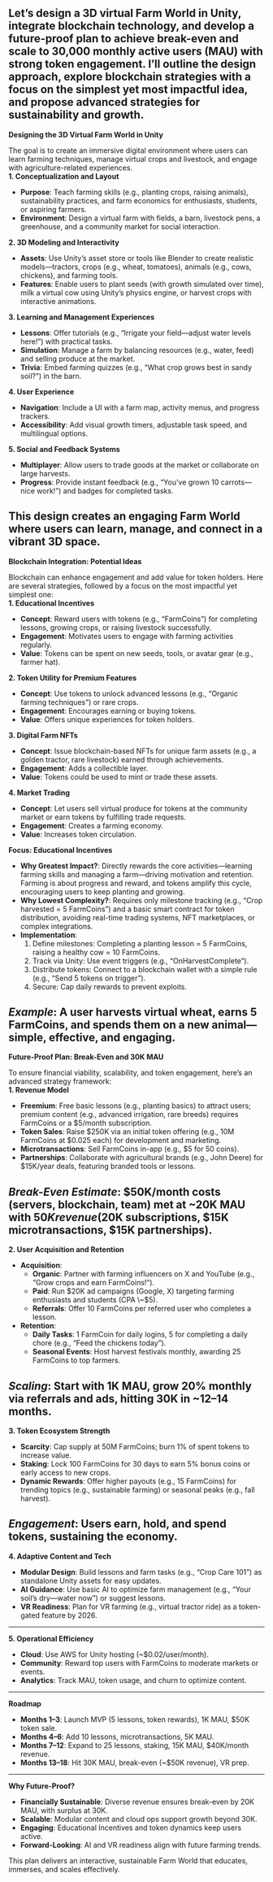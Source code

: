Let’s design a 3D virtual Farm World in Unity, integrate blockchain technology, and develop a future-proof plan to achieve break-even and scale to 30,000 monthly active users (MAU) with strong token engagement. I’ll outline the design approach, explore blockchain strategies with a focus on the simplest yet most impactful idea, and propose advanced strategies for sustainability and growth.  
---

**Designing the 3D Virtual Farm World in Unity**

The goal is to create an immersive digital environment where users can learn farming techniques, manage virtual crops and livestock, and engage with agriculture-related experiences.  
**1\. Conceptualization and Layout**

* **Purpose**: Teach farming skills (e.g., planting crops, raising animals), sustainability practices, and farm economics for enthusiasts, students, or aspiring farmers.  
* **Environment**: Design a virtual farm with fields, a barn, livestock pens, a greenhouse, and a community market for social interaction.

**2\. 3D Modeling and Interactivity**

* **Assets**: Use Unity’s asset store or tools like Blender to create realistic models—tractors, crops (e.g., wheat, tomatoes), animals (e.g., cows, chickens), and farming tools.  
* **Features**: Enable users to plant seeds (with growth simulated over time), milk a virtual cow using Unity’s physics engine, or harvest crops with interactive animations.

**3\. Learning and Management Experiences**

* **Lessons**: Offer tutorials (e.g., “Irrigate your field—adjust water levels here\!”) with practical tasks.  
* **Simulation**: Manage a farm by balancing resources (e.g., water, feed) and selling produce at the market.  
* **Trivia**: Embed farming quizzes (e.g., “What crop grows best in sandy soil?”) in the barn.

**4\. User Experience**

* **Navigation**: Include a UI with a farm map, activity menus, and progress trackers.  
* **Accessibility**: Add visual growth timers, adjustable task speed, and multilingual options.

**5\. Social and Feedback Systems**

* **Multiplayer**: Allow users to trade goods at the market or collaborate on large harvests.  
* **Progress**: Provide instant feedback (e.g., “You’ve grown 10 carrots—nice work\!”) and badges for completed tasks.

This design creates an engaging Farm World where users can learn, manage, and connect in a vibrant 3D space.  
---

**Blockchain Integration: Potential Ideas**

Blockchain can enhance engagement and add value for token holders. Here are several strategies, followed by a focus on the most impactful yet simplest one:  
**1\. Educational Incentives**

* **Concept**: Reward users with tokens (e.g., “FarmCoins”) for completing lessons, growing crops, or raising livestock successfully.  
* **Engagement**: Motivates users to engage with farming activities regularly.  
* **Value**: Tokens can be spent on new seeds, tools, or avatar gear (e.g., farmer hat).

**2\. Token Utility for Premium Features**

* **Concept**: Use tokens to unlock advanced lessons (e.g., “Organic farming techniques”) or rare crops.  
* **Engagement**: Encourages earning or buying tokens.  
* **Value**: Offers unique experiences for token holders.

**3\. Digital Farm NFTs**

* **Concept**: Issue blockchain-based NFTs for unique farm assets (e.g., a golden tractor, rare livestock) earned through achievements.  
* **Engagement**: Adds a collectible layer.  
* **Value**: Tokens could be used to mint or trade these assets.

**4\. Market Trading**

* **Concept**: Let users sell virtual produce for tokens at the community market or earn tokens by fulfilling trade requests.  
* **Engagement**: Creates a farming economy.  
* **Value**: Increases token circulation.

**Focus: Educational Incentives**

* **Why Greatest Impact?**: Directly rewards the core activities—learning farming skills and managing a farm—driving motivation and retention. Farming is about progress and reward, and tokens amplify this cycle, encouraging users to keep planting and growing.  
* **Why Lowest Complexity?**: Requires only milestone tracking (e.g., “Crop harvested \= 5 FarmCoins”) and a basic smart contract for token distribution, avoiding real-time trading systems, NFT marketplaces, or complex integrations.  
* **Implementation**:  
  1. Define milestones: Completing a planting lesson \= 5 FarmCoins, raising a healthy cow \= 10 FarmCoins.  
  2. Track via Unity: Use event triggers (e.g., “OnHarvestComplete”).  
  3. Distribute tokens: Connect to a blockchain wallet with a simple rule (e.g., “Send 5 tokens on trigger”).  
  4. Secure: Cap daily rewards to prevent exploits.

*Example*: A user harvests virtual wheat, earns 5 FarmCoins, and spends them on a new animal—simple, effective, and engaging.  
---

**Future-Proof Plan: Break-Even and 30K MAU**

To ensure financial viability, scalability, and token engagement, here’s an advanced strategy framework:  
**1\. Revenue Model**

* **Freemium**: Free basic lessons (e.g., planting basics) to attract users; premium content (e.g., advanced irrigation, rare breeds) requires FarmCoins or a $5/month subscription.  
* **Token Sales**: Raise $250K via an initial token offering (e.g., 10M FarmCoins at $0.025 each) for development and marketing.  
* **Microtransactions**: Sell FarmCoins in-app (e.g., $5 for 50 coins).  
* **Partnerships**: Collaborate with agricultural brands (e.g., John Deere) for $15K/year deals, featuring branded tools or lessons.

*Break-Even Estimate*: $50K/month costs (servers, blockchain, team) met at \~20K MAU with $50K revenue ($20K subscriptions, $15K microtransactions, $15K partnerships).  
---

**2\. User Acquisition and Retention**

* **Acquisition**:  
  * **Organic**: Partner with farming influencers on X and YouTube (e.g., “Grow crops and earn FarmCoins\!”).  
  * **Paid**: Run $20K ad campaigns (Google, X) targeting farming enthusiasts and students (CPA \~$5).  
  * **Referrals**: Offer 10 FarmCoins per referred user who completes a lesson.  
* **Retention**:  
  * **Daily Tasks**: 1 FarmCoin for daily logins, 5 for completing a daily chore (e.g., “Feed the chickens today”).  
  * **Seasonal Events**: Host harvest festivals monthly, awarding 25 FarmCoins to top farmers.

*Scaling*: Start with 1K MAU, grow 20% monthly via referrals and ads, hitting 30K in \~12–14 months.  
---

**3\. Token Ecosystem Strength**

* **Scarcity**: Cap supply at 50M FarmCoins; burn 1% of spent tokens to increase value.  
* **Staking**: Lock 100 FarmCoins for 30 days to earn 5% bonus coins or early access to new crops.  
* **Dynamic Rewards**: Offer higher payouts (e.g., 15 FarmCoins) for trending topics (e.g., sustainable farming) or seasonal peaks (e.g., fall harvest).

*Engagement*: Users earn, hold, and spend tokens, sustaining the economy.  
---

**4\. Adaptive Content and Tech**

* **Modular Design**: Build lessons and farm tasks (e.g., “Crop Care 101”) as standalone Unity assets for easy updates.  
* **AI Guidance**: Use basic AI to optimize farm management (e.g., “Your soil’s dry—water now”) or suggest lessons.  
* **VR Readiness**: Plan for VR farming (e.g., virtual tractor ride) as a token-gated feature by 2026\.

---

**5\. Operational Efficiency**

* **Cloud**: Use AWS for Unity hosting (\~$0.02/user/month).  
* **Community**: Reward top users with FarmCoins to moderate markets or events.  
* **Analytics**: Track MAU, token usage, and churn to optimize content.

---

**Roadmap**

* **Months 1–3**: Launch MVP (5 lessons, token rewards), 1K MAU, $50K token sale.  
* **Months 4–6**: Add 10 lessons, microtransactions, 5K MAU.  
* **Months 7–12**: Expand to 25 lessons, staking, 15K MAU, $40K/month revenue.  
* **Months 13–18**: Hit 30K MAU, break-even (\~$50K revenue), VR prep.

---

**Why Future-Proof?**

* **Financially Sustainable**: Diverse revenue ensures break-even by 20K MAU, with surplus at 30K.  
* **Scalable**: Modular content and cloud ops support growth beyond 30K.  
* **Engaging**: Educational Incentives and token dynamics keep users active.  
* **Forward-Looking**: AI and VR readiness align with future farming trends.

This plan delivers an interactive, sustainable Farm World that educates, immerses, and scales effectively.  
